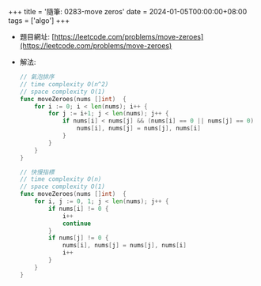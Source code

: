 +++
title = '隨筆: 0283-move zeros'
date = 2024-01-05T00:00:00+08:00
tags = ['algo']
+++

- 題目網址: [https://leetcode.com/problems/move-zeroes](https://leetcode.com/problems/move-zeroes)
- 解法:
    
    ```go
    // 氣泡排序
    // time complexity O(n^2)
    // space complexity O(1)
    func moveZeroes(nums []int)  {
        for i := 0; i < len(nums); i++ {
            for j := i+1; j < len(nums); j++ {
                if nums[i] < nums[j] && (nums[i] == 0 || nums[j] == 0) {
                    nums[i], nums[j] = nums[j], nums[i]
                }
            }
        }
    }
    
    // 快慢指標
    // time complexity O(n)
    // space complexity O(1)
    func moveZeroes(nums []int)  {
        for i, j := 0, 1; j < len(nums); j++ {
            if nums[i] != 0 {
                i++
                continue
            }
            if nums[j] != 0 {
                nums[i], nums[j] = nums[j], nums[i]
                i++
            }
        }
    }
    ```